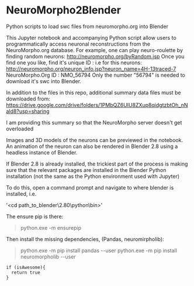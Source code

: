 # NeuroMorpho2Blender
Python scripts to load swc files from neuromorpho.org into Blender

This Jupyter notebook and accompanying Python script allow users to programmatically access neuronal reconstructions from the NeuroMorpho.org database. 
For example, one can play neuro-roulette by finding random neurons:
http://neuromorpho.org/byRandom.jsp
Once you find one you like, find it's unique ID :
i.e for this neurons:
http://neuromorpho.org/neuron_info.jsp?neuron_name=4H-13traced-7
NeuroMorpho.Org ID : 	NMO_56794
Only the number "56794" is needed to download it's swc into Blender.

In addition to the files in this repo, additional summary data files must be downloaded from:
https://drive.google.com/drive/folders/1PMbQZ6UIU8ZXup8qidgtzbtOh_nNald8?usp=sharing

I am providing this summary so that the NeuroMorpho server doesn't get overloaded

Images and 3D models of the neurons can be previewed in the notebook. 
An animation of the neuron can also be rendered in Blender 2.8 using a headless instance of Blender.

If Blender 2.8 is already installed, the trickiest part of the process is making sure that the relevant packages are installed in the Blender Python installation (not the same as the Python environment used with Jupyter)

To do this, open a command prompt and navigate to where blender is installed, i.e.

'<cd path_to_blender\2.80\python\bin>'
  
The ensure pip is there:

> python.exe -m ensurepip

Then install the missing dependencies, (Pandas, neuromirpholib):

> python.exe -m pip install pandas --user
> python.exe -m pip install neuromorpholib --user

```
if (isAwesome){
  return true
}
```
